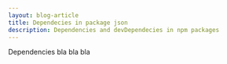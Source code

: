 ```yaml
---
layout: blog-article
title: Dependecies in package json
description: Dependencies and devDependecies in npm packages
---
```


Dependencies bla bla bla